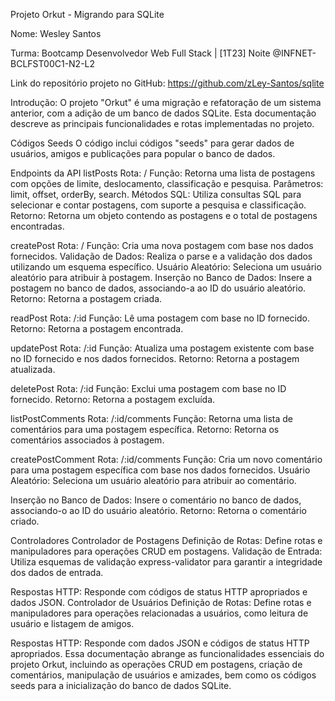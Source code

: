 Projeto Orkut - Migrando para SQLite

Nome: Wesley Santos

Turma:
Bootcamp Desenvolvedor Web Full Stack | [1T23] Noite
@INFNET-BCLFST00C1-N2-L2

Link do repositório projeto no GitHub: https://github.com/zLey-Santos/sqlite

Introdução:
O projeto "Orkut" é uma migração e refatoração de um sistema anterior, com a adição de um banco de dados SQLite. Esta documentação descreve as principais funcionalidades e rotas implementadas no projeto.

Códigos Seeds
O código inclui códigos "seeds" para gerar dados de usuários, amigos e publicações para popular o banco de dados.

Endpoints da API
listPosts
Rota: /
Função: Retorna uma lista de postagens com opções de limite, deslocamento, classificação e pesquisa.
Parâmetros: limit, offset, orderBy, search.
Métodos SQL: Utiliza consultas SQL para selecionar e contar postagens, com suporte a pesquisa e classificação.
Retorno: Retorna um objeto contendo as postagens e o total de postagens encontradas.

createPost
Rota: /
Função: Cria uma nova postagem com base nos dados fornecidos.
Validação de Dados: Realiza o parse e a validação dos dados utilizando um esquema específico.
Usuário Aleatório: Seleciona um usuário aleatório para atribuir à postagem.
Inserção no Banco de Dados: Insere a postagem no banco de dados, associando-a ao ID do usuário aleatório.
Retorno: Retorna a postagem criada.

readPost
Rota: /:id
Função: Lê uma postagem com base no ID fornecido.
Retorno: Retorna a postagem encontrada.

updatePost
Rota: /:id
Função: Atualiza uma postagem existente com base no ID fornecido e nos dados fornecidos.
Retorno: Retorna a postagem atualizada.

deletePost
Rota: /:id
Função: Exclui uma postagem com base no ID fornecido.
Retorno: Retorna a postagem excluída.

listPostComments
Rota: /:id/comments
Função: Retorna uma lista de comentários para uma postagem específica.
Retorno: Retorna os comentários associados à postagem.

createPostComment
Rota: /:id/comments
Função: Cria um novo comentário para uma postagem específica com base nos dados fornecidos.
Usuário Aleatório: Seleciona um usuário aleatório para atribuir ao comentário.

Inserção no Banco de Dados: Insere o comentário no banco de dados, associando-o ao ID do usuário aleatório.
Retorno: Retorna o comentário criado.

Controladores
Controlador de Postagens
Definição de Rotas: Define rotas e manipuladores para operações CRUD em postagens.
Validação de Entrada: Utiliza esquemas de validação express-validator para garantir a integridade dos dados de entrada.

Respostas HTTP: Responde com códigos de status HTTP apropriados e dados JSON.
Controlador de Usuários
Definição de Rotas: Define rotas e manipuladores para operações relacionadas a usuários, como leitura de usuário e listagem de amigos.

Respostas HTTP: Responde com dados JSON e códigos de status HTTP apropriados.
Essa documentação abrange as funcionalidades essenciais do projeto Orkut, incluindo as operações CRUD em postagens, criação de comentários, manipulação de usuários e amizades, bem como os códigos seeds para a inicialização do banco de dados SQLite.